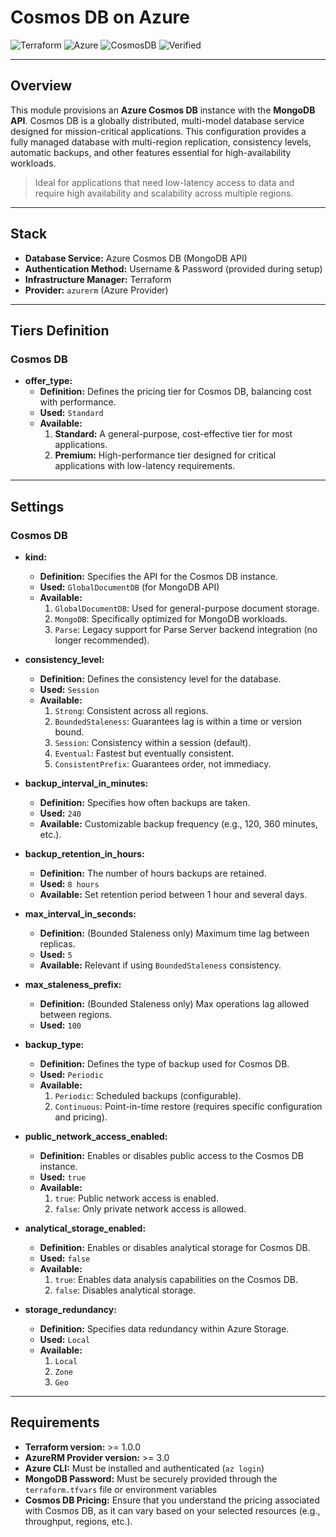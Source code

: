 # Cosmos DB on Azure

![Terraform](https://img.shields.io/badge/Terraform-7B42BC?style=for-the-badge\&logo=terraform\&logoColor=white)
![Azure](https://img.shields.io/badge/Azure-0078D7?style=for-the-badge\&logo=microsoftazure\&logoColor=white)
![CosmosDB](https://img.shields.io/badge/CosmosDB-2F88B7?style=for-the-badge\&logo=microsoftazure\&logoColor=white)
![Verified](https://img.shields.io/badge/Verified-green?style=for-the-badge\&logo=apachemaven\&logoColor=white)

---

## **Overview**

This module provisions an **Azure Cosmos DB** instance with the **MongoDB API**. Cosmos DB is a globally distributed, multi-model database service designed for mission-critical applications. This configuration provides a fully managed database with multi-region replication, consistency levels, automatic backups, and other features essential for high-availability workloads.

> Ideal for applications that need low-latency access to data and require high availability and scalability across multiple regions.

---

## **Stack**

* **Database Service:** Azure Cosmos DB (MongoDB API)
* **Authentication Method:** Username & Password (provided during setup)
* **Infrastructure Manager:** Terraform
* **Provider:** `azurerm` (Azure Provider)

---

## **Tiers Definition**

### Cosmos DB

- **offer_type:**
  - **Definition:** Defines the pricing tier for Cosmos DB, balancing cost with performance.
  - **Used:** `Standard`
  - **Available:**
    1. **Standard:** A general-purpose, cost-effective tier for most applications.
    2. **Premium:** High-performance tier designed for critical applications with low-latency requirements.
---

## **Settings**

### Cosmos DB

- **kind:**
  - **Definition:** Specifies the API for the Cosmos DB instance.
  - **Used:** `GlobalDocumentDB` (for MongoDB API)
  - **Available:**
    1. `GlobalDocumentDB`: Used for general-purpose document storage.
    2. `MongoDB`: Specifically optimized for MongoDB workloads.
    3. `Parse`: Legacy support for Parse Server backend integration (no longer recommended).

- **consistency_level:**
  - **Definition:** Defines the consistency level for the database.
  - **Used:** `Session`
  - **Available:**
    1. `Strong`: Consistent across all regions.
    2. `BoundedStaleness`: Guarantees lag is within a time or version bound.
    3. `Session`: Consistency within a session (default).
    4. `Eventual`: Fastest but eventually consistent.
    5. `ConsistentPrefix`: Guarantees order, not immediacy.

- **backup_interval_in_minutes:**
  - **Definition:** Specifies how often backups are taken.
  - **Used:** `240`
  - **Available:** Customizable backup frequency (e.g., 120, 360 minutes, etc.).

- **backup_retention_in_hours:**
  - **Definition:** The number of hours backups are retained.
  - **Used:** `8 hours`
  - **Available:** Set retention period between 1 hour and several days.

- **max_interval_in_seconds:**
  - **Definition:** (Bounded Staleness only) Maximum time lag between replicas.
  - **Used:** `5`
  - **Available:** Relevant if using `BoundedStaleness` consistency.

- **max_staleness_prefix:**
  - **Definition:** (Bounded Staleness only) Max operations lag allowed between regions.
  - **Used:** `100`

- **backup_type:**
  - **Definition:** Defines the type of backup used for Cosmos DB.
  - **Used:** `Periodic`
  - **Available:**
    1. `Periodic`: Scheduled backups (configurable).
    2. `Continuous`: Point-in-time restore (requires specific configuration and pricing).

- **public_network_access_enabled:**
  - **Definition:** Enables or disables public access to the Cosmos DB instance.
  - **Used:** `true`
  - **Available:**
    1. `true`: Public network access is enabled.
    2. `false`: Only private network access is allowed.

- **analytical_storage_enabled:**
  - **Definition:** Enables or disables analytical storage for Cosmos DB.
  - **Used:** `false`
  - **Available:**
    1. `true`: Enables data analysis capabilities on the Cosmos DB.
    2. `false`: Disables analytical storage.

- **storage_redundancy:**
  - **Definition:** Specifies data redundancy within Azure Storage.
  - **Used:** `Local`
  - **Available:**
    1. `Local`
    2. `Zone`
    3. `Geo`

---

## **Requirements**

* **Terraform version:** >= 1.0.0
* **AzureRM Provider version:** >= 3.0
* **Azure CLI:** Must be installed and authenticated (`az login`)
* **MongoDB Password:** Must be securely provided through the `terraform.tfvars` file or environment variables
* **Cosmos DB Pricing:** Ensure that you understand the pricing associated with Cosmos DB, as it can vary based on your selected resources (e.g., throughput, regions, etc.).